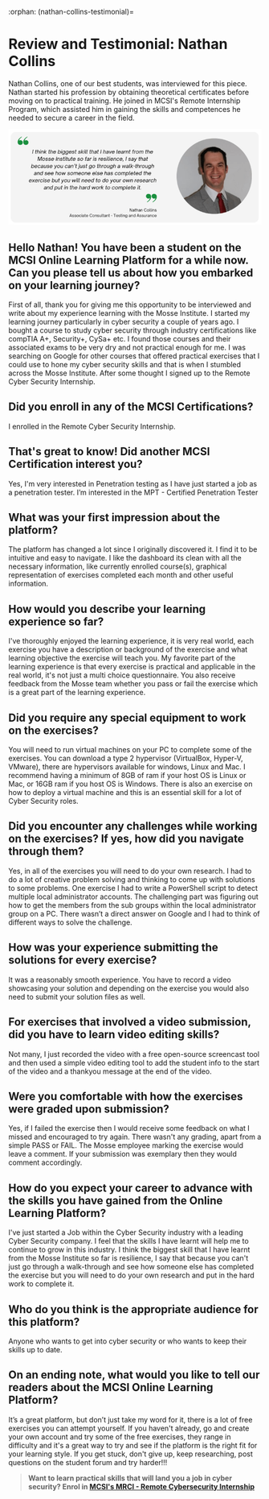 :orphan:
(nathan-collins-testimonial)=
# Review and Testimonial: Nathan Collins

Nathan Collins, one of our best students, was interviewed for this piece. Nathan started his profession by obtaining theoretical certificates before moving on to practical training. He joined in MCSI's Remote Internship Program, which assisted him in gaining the skills and competences he needed to secure a career in the field.

<img src="images/nathan-collins-testimonial.png" alt="Nathan Collins Student Testimonial"/>

## Hello Nathan! You have been a student on the MCSI Online Learning Platform for a while now. Can you please tell us about how you embarked on your learning journey?

First of all, thank you for giving me this opportunity to be interviewed and write about my experience learning with the Mosse Institute. I started my learning journey particularly in cyber security a couple of years ago. I bought a course to study cyber security through industry certifications like compTIA A+, Security+, CySa+ etc. I found those courses and their associated exams to be very dry and not practical enough for me. I was searching on Google for other courses that offered practical exercises that I could use to hone my cyber security skills and that is when I stumbled across the Mosse Institute. After some thought I signed up to the Remote Cyber Security Internship.

## Did you enroll in any of the MCSI Certifications?

I enrolled in the Remote Cyber Security Internship.

## That's great to know! Did another MCSI Certification interest you?

Yes, I'm very interested in Penetration testing as I have just started a job as a penetration tester. I’m interested in the MPT - Certified Penetration Tester

## What was your first impression about the platform?

The platform has changed a lot since I originally discovered it. I find it to be intuitive and easy to navigate. I like the dashboard its clean with all the necessary information, like currently enrolled course(s), graphical representation of exercises completed each month and other useful information.

## How would you describe your learning experience so far?

I've thoroughly enjoyed the learning experience, it is very real world, each exercise you have a description or background of the exercise and what learning objective the exercise will teach you. My favorite part of the learning experience is that every exercise is practical and applicable in the real world, it's not just a multi choice questionnaire. You also receive feedback from the Mosse team whether you pass or fail the exercise which is a great part of the learning experience.

## Did you require any special equipment to work on the exercises?

You will need to run virtual machines on your PC to complete some of the exercises. You can download a type 2 hypervisor (VirtualBox, Hyper-V, VMware), there are hypervisors available for windows, Linux and Mac. I recommend having a minimum of 8GB of ram if your host OS is Linux or Mac, or 16GB ram if you host OS is Windows. There is also an exercise on how to deploy a virtual machine and this is an essential skill for a lot of Cyber Security roles.

## Did you encounter any challenges while working on the exercises? If yes, how did you navigate through them?

Yes, in all of the exercises you will need to do your own research. I had to do a lot of creative problem solving and thinking to come up with solutions to some problems. One exercise I had to write a PowerShell script to detect multiple local administrator accounts. The challenging part was figuring out how to get the members from the sub groups within the local administrator group on a PC. There wasn’t a direct answer on Google and I had to think of different ways to solve the challenge.

## How was your experience submitting the solutions for every exercise?

It was a reasonably smooth experience. You have to record a video showcasing your solution and depending on the exercise you would also need to submit your solution files as well. 

## For exercises that involved a video submission, did you have to learn video editing skills?

Not many, I just recorded the video with a free open-source screencast tool and then used a simple video editing tool to add the student info to the start of the video and a thankyou message at the end of the video.

## Were you comfortable with how the exercises were graded upon submission?

Yes, if I failed the exercise then I would receive some feedback on what I missed and encouraged to try again. There wasn't any grading, apart from a simple PASS or FAIL. The Mosse employee marking the exercise would leave a comment. If your submission was exemplary then they would comment accordingly.

## How do you expect your career to advance with the skills you have gained from the Online Learning Platform?

I've just started a Job within the Cyber Security industry with a leading Cyber Security company. I feel that the skills I have learnt will help me to continue to grow in this industry. I think the biggest skill that I have learnt from the Mosse Institute so far is resilience, I say that because you can't just go through a walk-through and see how someone else has completed the exercise but you will need to do your own research and put in the hard work to complete it.

## Who do you think is the appropriate audience for this platform?

Anyone who wants to get into cyber security or who wants to keep their skills up to date.

## On an ending note, what would you like to tell our readers about the MCSI Online Learning Platform?

It’s a great platform, but don’t just take my word for it, there is a lot of free exercises you can attempt yourself. If you haven't already, go and create your own account and try some of the free exercises, they range in difficulty and it's a great way to try and see if the platform is the right fit for your learning style. If you get stuck, don't give up, keep researching, post questions on the student forum and try harder!!!

> **Want to learn practical skills that will land you a job in cyber security? Enrol in [MCSI's MRCI - Remote Cybersecurity Internship](https://www.mosse-institute.com/certifications/mrci-remote-cybersecurity-internship.html)**
